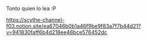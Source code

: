Tonto quien lo lea :P

https://scythe-channel-f03.notion.site/ea67046b0b1a46f9be9f83a7f7b44d21?v=941830faff6b4d218ee46bce576452dc
